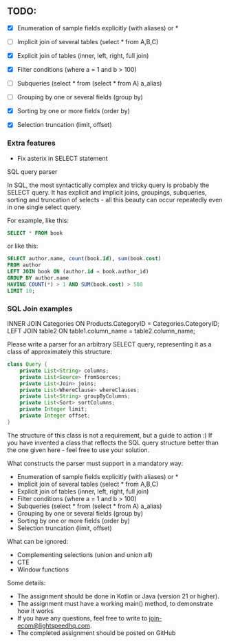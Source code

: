 ## TODO: 
- [x] Enumeration of sample fields explicitly (with aliases) or *
- [ ] Implicit join of several tables (select * from A,B,C)
- [x] Explicit join of tables (inner, left, right, full join)
- [x] Filter conditions (where a = 1 and b > 100)
- [ ] Subqueries (select * from (select * from A) a_alias)
- [ ] Grouping by one or several fields (group by)
- [x] Sorting by one or more fields (order by)
- [x] Selection truncation (limit, offset)


### Extra features
* Fix asterix in SELECT statement



SQL query parser

In SQL, the most syntactically complex and tricky query is probably the SELECT query. It has explicit and implicit joins, groupings,
subqueries, sorting and truncation of selects - all this beauty can occur repeatedly even in one single
select query.

For example, like this:
```sql
SELECT * FROM book
```
or like this:

```sql
SELECT author.name, count(book.id), sum(book.cost) 
FROM author 
LEFT JOIN book ON (author.id = book.author_id) 
GROUP BY author.name 
HAVING COUNT(*) > 1 AND SUM(book.cost) > 500
LIMIT 10;
```


### SQL Join examples
INNER JOIN Categories ON Products.CategoryID = Categories.CategoryID;
LEFT JOIN table2 ON table1.column_name = table2.column_name;

Please write a parser for an arbitrary SELECT query, representing it as a class of approximately this structure:
```java
class Query {
	private List<String> columns;
	private List<Source> fromSources;
	private List<Join> joins;
	private List<WhereClause> whereClauses;
	private List<String> groupByColumns;
	private List<Sort> sortColumns;
	private Integer limit;
	private Integer offset;
}
```

The structure of this class is not a requirement, but a guide to action :)
If you have invented a class that reflects the SQL query structure better than the one given here - feel free to use your solution.

What constructs the parser must support in a mandatory way:
- Enumeration of sample fields explicitly (with aliases) or *
- Implicit join of several tables (select * from A,B,C)
- Explicit join of tables (inner, left, right, full join)
- Filter conditions (where a = 1 and b > 100)
- Subqueries (select * from (select * from A) a_alias)
- Grouping by one or several fields (group by)
- Sorting by one or more fields (order by)
- Selection truncation (limit, offset)

What can be ignored:
- Complementing selections (union and union all)
- CTE
- Window functions

Some details:
- The assignment should be done in Kotlin or Java (version 21 or higher).
- The assignment must have a working main() method, to demonstrate how it works
- If you have any questions, feel free to write to join-ecom@lightspeedhq.com.
- The completed assignment should be posted on GitHub